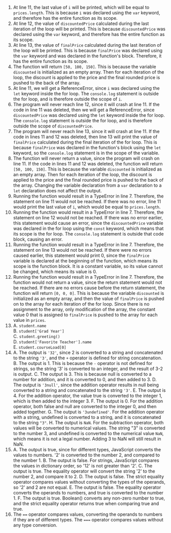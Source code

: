 1. At line 11, the last value of `i` will be printed, which will be equal to `prices.length`. This is because `i` was declared using the `var` keyword, and therefore has the entire function as its scope.
2. At line 12, the value of `discountedPrice` calculated during the last iteration of the loop will be printed. This is because `discountedPrice` was declared using the `var` keyword, and therefore has the entire function as its scope.
3. At line 13, the value of `finalPrice` calculated during the last iteration of the loop will be printed. This is because `finalPrice` was declared using the `var` keyword and was declared in the function's block. Therefore, it has the entire function as its scope.
4. The function will return `[50, 100, 150]`. This is because the variable `discounted` is initialized as an empty array. Then for each iteration of the loop, the discount is applied to the price and the final rounded price is pushed to the back of the array.
5. At line 11, we will get a ReferenceError, since `i` was declared using the `let` keyword inside the for loop. The `console.log` statement is outside the for loop, and is therefore outside the scope of `i`.
6. The program will never reach line 12, since it will crash at line 11. If the code in line 11 was deleted, then we will get a ReferenceError, since `discountedPrice` was declared using the `let` keyword inside the for loop. The `console.log` statement is outside the for loop, and is therefore outside the scope of `discountedPrice`. 
7. The program will never reach line 13, since it will crash at line 11. If the code in lines 11 and 12 was deleted, then line 13 will print the value of `finalPrice` calculated during the final iteration of the for loop. This is because `finalPrice` was declared in the function's block using the `let` keyword, so the `console.log` statement is in the scope of the variable.
8. The function will never return a value, since the program will crash on line 11. If the code in lines 11 and 12 was deleted, the function will return `[50, 100, 150]`. This is because the variable `discounted` is initialized as an empty array. Then for each iteration of the loop, the discount is applied to the price and the final rounded price is pushed to the back of the array. Changing the variable declaration from a `var` declaration to a `let` declaration does not affect the output.
9. Running the function would result in a TypeError in line 7. Therefore, the statement on line 11 would not be reached. If there was no error, line 11 would print the last value of `i`, which would be equal to `prices.length`.
10. Running the function would result in a TypeError in line 7. Therefore, the statement on line 12 would not be reached. If there was no error earlier, this statement would cause an error, since the `discountedPrice` variable was declared in the for loop using the `const` keyword, which means that its scope is the for loop. The `console.log` statement is outside that code block, causing an error.
11. Running the function would result in a TypeError in line 7. Therefore, the statement on line 13 would not be reached. If there were no errors caused earlier, this statement would print 0, since the `finalPrice` variable is declared at the beginning of the function, which means its scope is the function block. It is a constant variable, so its value cannot be changed, which means its value is 0.
12. Running the function would result in a TypeError in line 7. Therefore, the function would not return a value, since the return statement would not be reached. If there are no errors cause before the return statement, the function will return `[0, 0, 0]`. This is because the variable `discounted` is initialized as an empty array, and then the value of `finalPrice` is pushed on to the array for each iteration of the for loop. Since there is no assignment to the array, only modification of the array, the constant value 0 that is assigned to `finalPrice` is pushed to the array for each value in `prices`.
13. A. `student.name`  
    B. `student['Grad Year']`  
    C. `student.greeting()`  
    D. `student['Favorite Teacher'].name`  
    E. `student.courseLoad[0]`  
14. A. The output is `'32'`, since 2 is converted to a string and concatenated to the string `'3'`, and the `+` operator is defined for string concatenation.
    B. The output is 1. This is because the `-` operator is not defined for strings, so the string '3' is converted to an integer, and the result of 3-2 is output.
    C. The output is 3. This is because null is converted to a number for addition, and it is converted to 0, and then added to 3.
    D. The output is `'3null'`, since the addition operator results in null being converted to a string and concatenated to the string `'3'`.
    E. The output is 4. For the addition operator, the value true is converted to the integer 1, which is then added to the integer 3. 
    F. The output is 0. For the addition operator, both false and null are converted to the integer 0, and then added together.
    G. The output is `'3undefined'`. For the addition operator with a string, undefined is converted to a string, and it is concatenated to the string `"3"`.
    H. The output is `NaN`. For the subtraction operator, both values will be converted to numerical values. The string "3" is converted to the number 3, and undefined is converted to the numerical value `NaN`, which means it is not a legal number. Adding 3 to NaN will still result in NaN.
15. A. The output is true, since for different types, JavaScript converts the values to numbers. '2' is converted to the number 2, and compared to the number 1.
    B. The output is false. For strings, JavaScript compares the values in dictionary order, so '12' is not greater than '2'.
    C. The output is true. The equality operator will convert the string '2' to the number 2, and compare it to 2.
    D. The output is false. The strict equality operator compares values without converting the types of the operands, so '2' and 2 are not equal.
    E. The output is false. The equality operator converts the operands to numbers, and true is converted to the number 1.
    F. The output is true. Boolean() converts any non-zero number to true, and the strict equality operator returns true when comparing true and true.
16. The `==` operator compares values, converting the operands to numbers if they are of different types. The `===` operator compares values without any type conversion.
